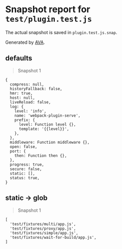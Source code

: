 # Snapshot report for `test/plugin.test.js`

The actual snapshot is saved in `plugin.test.js.snap`.

Generated by [AVA](https://ava.li).

## defaults

> Snapshot 1

    {
      compress: null,
      historyFallback: false,
      hmr: true,
      host: null,
      liveReload: false,
      log: {
        level: 'info',
        name: 'webpack-plugin-serve',
        prefix: {
          level: Function level {},
          template: '{{level}}',
        },
      },
      middleware: Function middleware {},
      open: false,
      port: {
        then: Function then {},
      },
      progress: true,
      secure: false,
      static: [],
      status: true,
    }

## static → glob

> Snapshot 1

    [
      'test/fixtures/multi/app.js',
      'test/fixtures/proxy/app.js',
      'test/fixtures/simple/app.js',
      'test/fixtures/wait-for-build/app.js',
    ]
